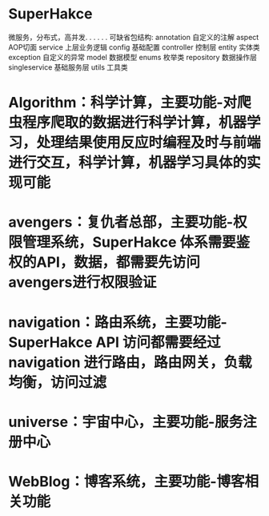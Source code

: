 # SuperHakce
微服务，分布式，高并发. . . . . . 
可缺省包结构:
annotation 自定义的注解
aspect AOP切面
service 上层业务逻辑
config 基础配置
controller 控制层
entity 实体类
exception 自定义的异常
model 数据模型
enums 枚举类
repository 数据操作层
singleservice 基础服务层
utils 工具类

# Algorithm：科学计算，主要功能-对爬虫程序爬取的数据进行科学计算，机器学习，处理结果使用反应时编程及时与前端进行交互，科学计算，机器学习具体的实现可能

# avengers：复仇者总部，主要功能-权限管理系统，SuperHakce 体系需要鉴权的API，数据，都需要先访问avengers进行权限验证

# navigation：路由系统，主要功能-SuperHakce API 访问都需要经过 navigation 进行路由，路由网关，负载均衡，访问过滤

# universe：宇宙中心，主要功能-服务注册中心

# WebBlog：博客系统，主要功能-博客相关功能